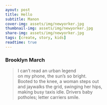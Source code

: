 ```yaml
---
ayout: post
title: Hello
subtitle: Manon
cover-img: assets/img/newyorker.jpg
thumbnail-img: assets/img/newyorker.jpg
share-img: assets/img/newyorker.jpg
tags: [create, story, kids]
readtime: true
---
```


### Brooklyn March

> I can’t read an urban legend  
on my phone, the sun’s so bright.  
Booted to the knee, a woman steps out  
and jaywalks the grid, swinging her hips,  
making busy taxis idle. Drivers baby  
potholes; letter carriers smile.  
